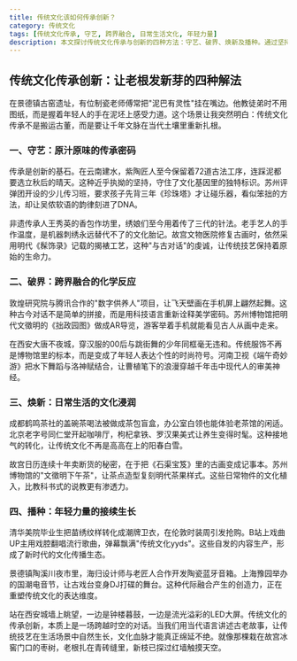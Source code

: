 ```yaml
---
title: 传统文化该如何传承创新？
category: 传统文化
tags: [传统文化传承, 守艺, 跨界融合, 日常生活文化, 年轻力量]
description: 本文探讨传统文化传承与创新的四种方法：守艺、破界、焕新及播种。通过坚持传统工艺、跨界融合科技与艺术、融入日常生活以及激发年轻一代的力量，让传统文化在当代社会中焕发新生，实现千年文脉的延续与发展。
---
```

##  传统文化传承创新：让老根发新芽的四种解法
 
 在景德镇古窑遗址，有位制瓷老师傅常把"泥巴有灵性"挂在嘴边。他教徒弟时不用图纸，而是握着年轻人的手在泥坯上感受力道。这个场景让我突然明白：传统文化传承不是搬运古董，而是要让千年文脉在当代土壤里重新扎根。
 
### 一、守艺：原汁原味的传承密码
 传承是创新的基石。在云南建水，紫陶匠人至今保留着72道古法工序，连踩泥都要选立秋后的晴天。这种近乎执拗的坚持，守住了文化基因里的独特标识。苏州评弹团开设的少儿传习班，要求孩子先背三年《珍珠塔》才让碰乐器，看似笨拙的方法，却让吴侬软语的韵律刻进了DNA。
 
 非遗传承人王秀英的香包作坊里，绣娘们至今用着传了三代的针法。老手艺人的手作温度，是机器刺绣永远替代不了的文化胎记。故宫文物医院修复古画时，依然采用明代《髹饰录》记载的揭裱工艺，这种"与古对话"的虔诚，让传统技艺保持着原始的生命力。
 
### 二、破界：跨界融合的化学反应
 敦煌研究院与腾讯合作的"数字供养人"项目，让飞天壁画在手机屏上翩然起舞。这种古今对话不是简单的拼接，而是用科技语言重新诠释美学密码。苏州博物馆把明代文徵明的《拙政园图》做成AR导览，游客举着手机就能看见古人从画中走来。
 
 在西安大唐不夜城，穿汉服的00后与跳街舞的少年同框毫无违和。传统服饰不再是博物馆里的标本，而是变成了年轻人表达个性的时尚符号。河南卫视《端午奇妙游》把水下舞蹈与洛神赋结合，让曹植笔下的浪漫穿越千年击中现代人的审美神经。
 
### 三、焕新：日常生活的文化浸润
 成都鹤鸣茶社的盖碗茶喝法被做成茶包盲盒，办公室白领也能体验老茶馆的闲适。北京老字号同仁堂开起咖啡厅，枸杞拿铁、罗汉果美式让养生变得时髦。这种接地气的转化，让传统文化不再是高高在上的阳春白雪。
 
 故宫日历连续十年卖断货的秘密，在于把《石渠宝笈》里的古画变成记事本。苏州博物馆的"文徵明下午茶"，让茶点造型复刻明代茶果样式。这些日常物件的文化植入，比教科书式的说教更有渗透力。
 
### 四、播种：年轻力量的接续生长
 清华美院毕业生把苗绣纹样转化成潮牌卫衣，在伦敦时装周引发抢购。B站上戏曲UP主用戏腔翻唱流行歌曲，弹幕飘满"传统文化yyds"。这些自发的内容生产，形成了新时代的文化传播生态。
 
 景德镇陶溪川夜市里，海归设计师与老匠人合作开发陶瓷蓝牙音箱。上海豫园举办的国潮电音节，让古戏台变身DJ打碟的舞台。这种代际融合产生的创造力，正在重塑传统文化的表达维度。
 
 站在西安城墙上眺望，一边是钟楼暮鼓，一边是流光溢彩的LED大屏。传统文化的传承创新，本质上是一场跨越时空的对话。当我们用当代语言讲述古老故事，让传统技艺在生活场景中自然生长，文化血脉才能真正绵延不绝。就像那棵栽在故宫冰窖门口的枣树，老根扎在青砖缝里，新枝已探过红墙触摸天空。